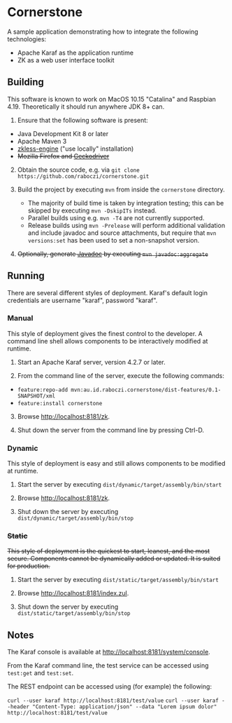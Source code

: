 # Cornerstone

A sample application demonstrating how to integrate the following technologies:

- Apache Karaf as the application runtime
- ZK as a web user interface toolkit


## Building

This software is known to work on MacOS 10.15 "Catalina" and Raspbian 4.19.
Theoretically it should run anywhere JDK 8+ can.

1. Ensure that the following software is present:
  - Java Development Kit 8 or later
  - Apache Maven 3
  - [zkless-engine](https://github.com/zkoss/zkless-engine) ("use locally" installation)
  - <del>Mozilla Firefox and [Geckodriver](https://github.com/mozilla/geckodriver)</del>

2. Obtain the source code, e.g. via `git clone https://github.com/raboczi/cornerstone.git`

3. Build the project by executing `mvn` from inside the `cornerstone` directory.
   - The majority of build time is taken by integration testing; this can be skipped by executing `mvn -DskipITs` instead.
   - Parallel builds using e.g. `mvn -T4` are not currently supported.
   - Release builds using `mvn -Prelease` will perform additional validation and include javadoc and source attachments, but require that `mvn versions:set` has been used to set a non-snapshot version.

4. <del>Optionally, generate [Javadoc](target/site/apidocs/index.html) by executing `mvn javadoc:aggregate`</del>


## Running

There are several different styles of deployment.
Karaf's default login credentials are username "karaf", password "karaf".

### Manual

This style of deployment gives the finest control to the developer.
A command line shell allows components to be interactively modified at runtime.

1. Start an Apache Karaf server, version 4.2.7 or later.

2. From the command line of the server, execute the following commands:
  - `feature:repo-add mvn:au.id.raboczi.cornerstone/dist-features/0.1-SNAPSHOT/xml`
  - `feature:install cornerstone`

3. Browse [http://localhost:8181/zk](http://localhost:8181/zk).

4. Shut down the server from the command line by pressing Ctrl-D.

### Dynamic

This style of deployment is easy and still allows components to be modified at runtime.

1. Start the server by executing `dist/dynamic/target/assembly/bin/start`

2. Browse [http://localhost:8181/zk](http://localhost:8181/zk).

3. Shut down the server by executing `dist/dynamic/target/assembly/bin/stop`

### <del>Static</del>

<del>This style of deployment is the quickest to start, leanest, and the most secure.
Components cannot be dynamically added or updated.
It is suited for production.</del>

1. Start the server by executing `dist/static/target/assembly/bin/start`

2. Browse [http://localhost:8181/index.zul](http://localhost:8181/index.zul).

3. Shut down the server by executing `dist/static/target/assembly/bin/stop`


## Notes

The Karaf console is available at [http://localhost:8181/system/console](http://localhost:8181/system/console).

From the Karaf command line, the test service can be accessed using `test:get` and `test:set`.

The REST endpoint can be accessed using (for example) the following:

`curl --user karaf http://localhost:8181/test/value`
`curl --user karaf --header "Content-Type: application/json" --data "Lorem ipsum dolor" http://localhost:8181/test/value`

